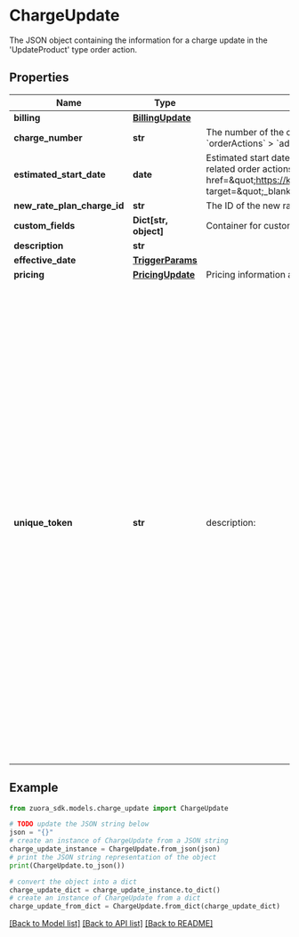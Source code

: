 # ChargeUpdate

The JSON object containing the information for a charge update in the 'UpdateProduct' type order action.

## Properties

Name | Type | Description | Notes
------------ | ------------- | ------------- | -------------
**billing** | [**BillingUpdate**](BillingUpdate.md) |  | [optional] 
**charge_number** | **str** | The number of the charge to be updated. The value of this field is inherited from the &#x60;subscriptions&#x60; &gt; &#x60;orderActions&#x60; &gt; &#x60;addProduct&#x60; &gt; &#x60;chargeOverrides&#x60; &gt; &#x60;chargeNumber&#x60; field.   | [optional] 
**estimated_start_date** | **date** | Estimated start date of the charge. This field is only available when the charge is changed through the related order actions. **Note:** This field is available when the &lt;a href&#x3D;\&quot;https://knowledgecenter.zuora.com/Zuora_Billing/Manage_subscription_transactions/Orders/\&quot; target&#x3D;\&quot;_blank\&quot;&gt;Pending Charge Flexibility&lt;/a&gt; feature is enabled.  | [optional] 
**new_rate_plan_charge_id** | **str** | The ID of the new rate plan charge. | [optional] 
**custom_fields** | **Dict[str, object]** | Container for custom fields of a Rate Plan Charge object.  | [optional] 
**description** | **str** |  | [optional] 
**effective_date** | [**TriggerParams**](TriggerParams.md) |  | [optional] 
**pricing** | [**PricingUpdate**](PricingUpdate.md) | Pricing information about the charge.  | [optional] 
**unique_token** | **str** | description: |   A unique string to represent the rate plan charge in the order. The unique token is used to perform multiple actions against a newly added rate plan charge. For example, if you want to add and update a product in the same order, assign a unique token to the newly added rate plan charge and use that token in future order actions.  | [optional] 

## Example

```python
from zuora_sdk.models.charge_update import ChargeUpdate

# TODO update the JSON string below
json = "{}"
# create an instance of ChargeUpdate from a JSON string
charge_update_instance = ChargeUpdate.from_json(json)
# print the JSON string representation of the object
print(ChargeUpdate.to_json())

# convert the object into a dict
charge_update_dict = charge_update_instance.to_dict()
# create an instance of ChargeUpdate from a dict
charge_update_from_dict = ChargeUpdate.from_dict(charge_update_dict)
```
[[Back to Model list]](../README.md#documentation-for-models) [[Back to API list]](../README.md#documentation-for-api-endpoints) [[Back to README]](../README.md)


